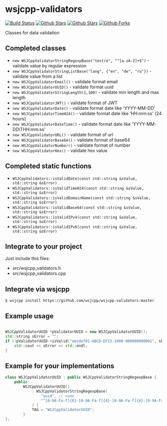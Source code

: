# wsjcpp-validators

[![Build Status](https://api.travis-ci.org/wsjcpp/wsjcpp-validators.svg?branch=master)](https://travis-ci.org/wsjcpp/wsjcpp-validators) [![Github Stars](https://img.shields.io/github/stars/wsjcpp/wsjcpp-validators.svg?label=github%20%E2%98%85)](https://github.com/wsjcpp/wsjcpp-validators/stargazers) [![Github Stars](https://img.shields.io/github/contributors/wsjcpp/wsjcpp-validators.svg)](https://github.com/wsjcpp/wsjcpp-validators/) [![Github Forks](https://img.shields.io/github/forks/wsjcpp/wsjcpp-validators.svg?label=github%20forks)](https://github.com/wsjcpp/wsjcpp-validators/network/members)

Classes for data validation

## Completed classes

- `new WSJCppValidatorStringRegexpBase("testre", "^[a-zA-Z]+$")` - validate value by regular expression
- `new WSJCppValidatorStringListBase("lang", {"en", "de", "ru"})` - validate value from a list
- `new WSJCppValidatorEmail()` - validate format email
- `new WSJCppValidatorUUID()` - validate format uuid
- `new WSJCppValidatorStringLength(1,100)` - validate min length and max length
- `new WSJCppValidatorJWT()` - validate format of JWT
- `new WSJCppValidatorDate()` - validate format date like 'YYYY-MM-DD'
- `new WSJCppValidatorTimeH24()` - validate format date like 'HH:mm:ss' (24 hours)
- `new WSJCppValidatorDateTime()` - validate format date like 'YYYY-MM-DD\THH:mm:ss'
- `new WSJCppValidatorURL()` - validate format of url
- `new WSJCppValidatorBase64()` - validate format of base64
- `new WSJCppValidatorNumber()` - validate format of number
- `new WSJCppValidatorHex()` - validate hex value

## Completed static functions

- `WSJCppValidators::isValidDate(const std::string &sValue, std::string &sError)`
- `WSJCppValidators::isValidTimeH24(const std::string &sValue, std::string &sError)`
- `WSJCppValidators::isValidDomainName(const std::string &sValue, std::string &sError)`
- `WSJCppValidators::isValidBase64(const std::string &sValue, std::string &sError)`
- `WSJCppValidators::isValidIPv4(const std::string &sValue, std::string &sError)`
- `WSJCppValidators::isValidIPv6(const std::string &sValue, std::string &sError)`

## Integrate to your project

Just include this files:

- src/wsjcpp_validators.h
- src/wsjcpp_validators.cpp

## Integrate via wsjcpp

```
$ wsjcpp install https://github.com/wsjcpp/wsjcpp-validators:master
```

## Example usage 

``` cpp

WSJCppValidatorUUID *pValidatorUUID = new WSJCppValidatorUUID();
std::string sError = "";
if (!pValidatorUUID->isValid("abcdef01-ABCD-EF23-1000-000000000001", sError)) {
    std::cout << sError << std::endl;
}
```

## Example for your implementations

``` cpp
class WSJCppValidatorUUID : public WSJCppValidatorStringRegexpBase {
    public:
        WSJCppValidatorUUID() 
            : WSJCppValidatorStringRegexpBase(
                "uuid", // name
                "^[0-9A-Fa-f]{8}-[0-9A-Fa-f]{4}-[0-9A-Fa-f]{4}-[0-9A-Fa-f]{4}-[0-9A-Fa-f]{12}$"
            ) {
            TAG = "WSJCppValidatorUUID";
        }
};
```
